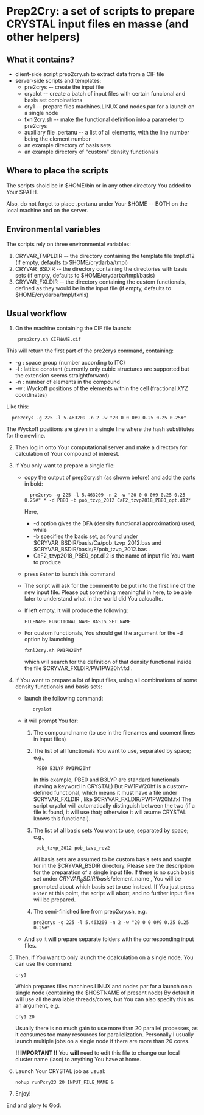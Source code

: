 # Prep2Cry: a set of scripts to prepare CRYSTAL input files en masse (and other helpers)
## What it contains?
* client-side script prep2cry.sh to extract data from a CIF file
* server-side scripts and templates:
    * pre2crys                -- create the input file
    * cryalot                 -- create a batch of input files with certain funcional and basis set combinations
    * cry1                    -- prepare files machines.LINUX and nodes.par for a launch on a single node
    * fxnl2cry.sh             -- make the functional definition into a parameter to pre2crys
    * auxillary file .pertanu -- a list of all elements, with the line number being the element number
    * an example directory of basis sets
    * an example directory of "custom" density functionals

## Where to place the scripts
The scripts shold be in $HOME/bin or in any other directory You added to Your $PATH.

Also, do not forget to place .pertanu under Your $HOME -- BOTH on the local machine and on the server.

## Environmental variables
The scripts rely on three environmental variables:
  1. CRYVAR_TMPLDIR  -- the directory containing the template file tmpl.d12 (if empty, defaults to $HOME/crydarba/tmpl)
  2. CRYVAR_BSDIR -- the directory containing the directories with basis sets (if empty, defaults to $HOME/crydarba/tmpl/basis)
  3. CRYVAR_FXLDIR -- the directory containing the custom functionals, defined as they would be in the input file (if empty, defaults to $HOME/crydarba/tmpl/fxnls)

## Usual workflow
1. On the machine containing the CIF file launch:
   
        prep2cry.sh CIFNAME.cif
   
This will return the first part of the pre2crys command, containing:
- -g : space group (number according to ITC)
- -l : lattice constant (currently only cubic structures are supported but the extension seems straightforward)
- -n : number of elements in the compound
- -w : Wyckoff positions of the elements within the cell (fractional XYZ coordinates)
      
Like this:

      pre2crys -g 225 -l 5.463209 -n 2 -w "20 0 0 0#9 0.25 0.25 0.25#"
      
The Wyckoff positions are given in a single line where the hash substitutes for the newline.

2. Then log in onto Your computational server and make a directory for calculation of Your compound of interest.
3. If You only want to prepare a single file:
   * copy the output of prep2cry.sh (as shown before) and add the parts in bold:
     
           pre2crys -g 225 -l 5.463209 -n 2 -w "20 0 0 0#9 0.25 0.25 0.25#" * -d PBE0 -b pob_tzvp_2012 CaF2_tzvp2018_PBE0_opt.d12*
     
     Here,
     - -d option gives the DFA (density functional approximation) used, while
     - -b specifies the basis set, as found under $CRYVAR_BSDIR/basis/Ca/pob_tzvp_2012.bas and $CRYVAR_BSDIR/basis/F/pob_tzvp_2012.bas .
     - CaF2_tzvp2018_PBE0_opt.d12 is the name of input file You want to produce
   * press `Enter` to launch this command
   * The script will ask for the comment to be put into the first line of the new input file. Please put something meaningful in here, to be able later to understand what in the world did You calcualte.
   * If left empty, it will produce the following:
     
         FILENAME FUNCTIONAL_NAME BASIS_SET_NAME
     
   * For custom functionals, You should get the argument for the -d option by launching
     
         fxnl2cry.sh PW1PW20hf
     
     which will search for the definition of that density functional inside the file $CRYVAR_FXLDIR/PW1PW20hf.fxl .
5. If You want to prepare a lot of input files, using all combinations of some density functionals and basis sets:
   * launch the following command:
     
            cryalot
    
   * it will prompt You for:
       1. The compound name (to use in the filenames and cooment lines in input files)
       2. The list of all functionals You want to use, separated by space; e.g.,
     
               PBE0 B3LYP PW1PW20hf
          
          In this example, PBE0 and B3LYP are standard functionals (having a keyword in CRYSTAL)
          But PW1PW20hf is a custom-defined functional, which means it must have a file under $CRYVAR_FXLDIR , like $CRYVAR_FXLDIR/PW1PW20hf.fxl
          The script cryalot will automatically distinguish between the two (if a file is found, it will use that; otherwise it will asume CRYSTAL knows this functional).
       4. The list of all basis sets You want to use, separated by space; e.g.,
          
               pob_tzvp_2012 pob_tzvp_rev2
          
          All basis sets are assumed to be custom basis sets and sought for in the $CRYVAR_BSDIR directory. Please see the description for the preparation of a single input file.
          If there is no such basis set under $CRYVAR_BSDIR/basis/$element_name , You will be prompted about which basis set to use instead.
          If You just press `Enter` at this point, the script will abort, and no further input files will be prepared.
       6. The semi-finished line from prep2cry.sh, e.g.
          
              pre2crys -g 225 -l 5.463209 -n 2 -w "20 0 0 0#9 0.25 0.25 0.25#"
          
   * And so it will prepare separate folders with the corresponding input files.
6. Then, if You want to only launch the dcalculation on a single node, You can use the command:

       cry1
     
   Which prepares files machines.LINUX and nodes.par for a launch on a single node (containing the $HOSTNAME of present node)
   By default it will use all the available threads/cores, but You can also specify this as an argument, e.g.
   
       cry1 20
       
   Usually there is no much gain to use more than 20 parallel processes, as it consumes too many resources for parallelization.
   Personally I usually launch multiple jobs on a single node if there are more than 20 cores.

   **!! IMPORTANT !!** You **will** need to edit this file to change our local cluster name (lasc) to anything You have at home.
8. Launch Your CRYSTAL job as usual:

       nohup runPcry23 20 INPUT_FILE_NAME &

9. Enjoy!

End and glory to God.

